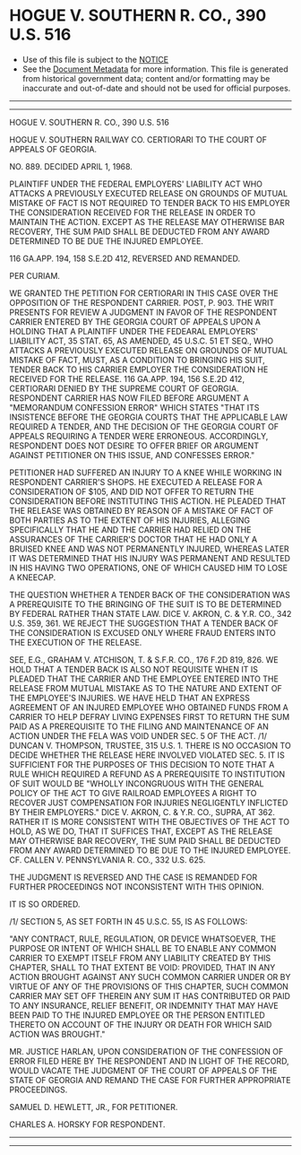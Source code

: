 ---
---

# HOGUE V. SOUTHERN R. CO., 390 U.S. 516

* Use of this file is subject to the [NOTICE](https://github.com/publicdocs/notice/blob/master/NOTICE)
* See the [Document Metadata](../../../) for more information.
  This file is generated from historical government data; content and/or formatting may be inaccurate and out-of-date and should not be used for official purposes.

----------
----------

HOGUE V. SOUTHERN R. CO., 390 U.S. 516

HOGUE V. SOUTHERN RAILWAY CO. CERTIORARI TO THE COURT OF APPEALS OF GEORGIA.

NO. 889.  DECIDED APRIL 1, 1968.

PLAINTIFF UNDER THE FEDERAL EMPLOYERS' LIABILITY ACT WHO ATTACKS A PREVIOUSLY EXECUTED RELEASE ON GROUNDS OF MUTUAL MISTAKE OF FACT IS NOT REQUIRED TO TENDER BACK TO HIS EMPLOYER THE CONSIDERATION RECEIVED FOR THE RELEASE IN ORDER TO MAINTAIN THE ACTION.  EXCEPT AS THE RELEASE MAY OTHERWISE BAR RECOVERY, THE SUM PAID SHALL BE DEDUCTED FROM ANY AWARD DETERMINED TO BE DUE THE INJURED EMPLOYEE.

116 GA.APP.  194, 158 S.E.2D 412, REVERSED AND REMANDED.

PER CURIAM.

WE GRANTED THE PETITION FOR CERTIORARI IN THIS CASE OVER THE OPPOSITION OF THE RESPONDENT CARRIER.  POST, P. 903.  THE WRIT PRESENTS FOR REVIEW A JUDGMENT IN FAVOR OF THE RESPONDENT CARRIER ENTERED BY THE GEORGIA COURT OF APPEALS UPON A HOLDING THAT A PLAINTIFF UNDER THE FEDEARAL EMPLOYERS' LIABILITY ACT, 35 STAT. 65, AS AMENDED, 45 U.S.C. 51 ET SEQ., WHO ATTACKS A PREVIOUSLY EXECUTED RELEASE ON GROUNDS OF MUTUAL MISTAKE OF FACT, MUST, AS A CONDITION TO BRINGING HIS SUIT, TENDER BACK TO HIS CARRIER EMPLOYER THE CONSIDERATION HE RECEIVED FOR THE RELEASE.  116 GA.APP.  194, 156 S.E.2D 412, CERTIORARI DENIED BY THE SUPREME COURT OF GEORGIA.  RESPONDENT CARRIER HAS NOW FILED BEFORE ARGUMENT A "MEMORANDUM CONFESSION ERROR" WHICH STATES "THAT ITS INSISTENCE BEFORE THE GEORGIA COURTS THAT THE APPLICABLE LAW REQUIRED A TENDER, AND THE DECISION OF THE GEORGIA COURT OF APPEALS REQUIRING A TENDER WERE ERRONEOUS.  ACCORDINGLY, RESPONDENT DOES NOT DESIRE TO OFFER BRIEF OR ARGUMENT AGAINST PETITIONER ON THIS ISSUE, AND CONFESSES ERROR."

PETITIONER HAD SUFFERED AN INJURY TO A KNEE WHILE WORKING IN RESPONDENT CARRIER'S SHOPS.  HE EXECUTED A RELEASE FOR A CONSIDERATION OF $105, AND DID NOT OFFER TO RETURN THE CONSIDERATION BEFORE INSTITUTING THIS ACTION.  HE PLEADED THAT THE RELEASE WAS OBTAINED BY REASON OF A MISTAKE OF FACT OF BOTH PARTIES AS TO THE EXTENT OF HIS INJURIES, ALLEGING SPECIFICALLY THAT HE AND THE CARRIER HAD RELIED ON THE ASSURANCES OF THE CARRIER'S DOCTOR THAT HE HAD ONLY A BRUISED KNEE AND WAS NOT PERMANENTLY INJURED, WHEREAS LATER IT WAS DETERMINED THAT HIS INJURY WAS PERMANENT AND RESULTED IN HIS HAVING TWO OPERATIONS, ONE OF WHICH CAUSED HIM TO LOSE A KNEECAP.

THE QUESTION WHETHER A TENDER BACK OF THE CONSIDERATION WAS A PREREQUISITE TO THE BRINGING OF THE SUIT IS TO BE DETERMINED BY FEDERAL RATHER THAN STATE LAW.  DICE V. AKRON, C. & Y.R. CO., 342 U.S. 359, 361.  WE REJECT THE SUGGESTION THAT A TENDER BACK OF THE CONSIDERATION IS EXCUSED ONLY WHERE FRAUD ENTERS INTO THE EXECUTION OF THE RELEASE.

SEE, E.G., GRAHAM V. ATCHISON, T. & S.F.R. CO., 176 F.2D 819, 826.  WE HOLD THAT A TENDER BACK IS ALSO NOT REQUISITE WHEN IT IS PLEADED THAT THE CARRIER AND THE EMPLOYEE ENTERED INTO THE RELEASE FROM MUTUAL MISTAKE AS TO THE NATURE AND EXTENT OF THE EMPLOYEE'S INJURIES.  WE HAVE HELD THAT AN EXPRESS AGREEMENT OF AN INJURED EMPLOYEE WHO OBTAINED FUNDS FROM A CARRIER TO HELP DEFRAY LIVING EXPENSES FIRST TO RETURN THE SUM PAID AS A PREREQUISITE TO THE FILING AND MAINTENANCE OF AN ACTION UNDER THE FELA WAS VOID UNDER SEC. 5 OF THE ACT.  /1/  DUNCAN V. THOMPSON, TRUSTEE, 315 U.S. 1.  THERE IS NO OCCASION TO DECIDE WHETHER THE RELEASE HERE INVOLVED VIOLATED SEC. 5.  IT IS SUFFICIENT FOR THE PURPOSES OF THIS DECISION TO NOTE THAT A RULE WHICH REQUIRED A REFUND AS A PREREQUISITE TO INSTITUTION OF SUIT WOULD BE "WHOLLY INCONGRUOUS WITH THE GENERAL POLICY OF THE ACT TO GIVE RAILROAD EMPLOYEES A RIGHT TO RECOVER JUST COMPENSATION FOR INJURIES NEGLIGENTLY INFLICTED BY THEIR EMPLOYERS."  DICE V. AKRON, C. & Y.R. CO., SUPRA, AT 362.  RATHER IT IS MORE CONSISTENT WITH THE OBJECTIVES OF THE ACT TO HOLD, AS WE DO, THAT IT SUFFICES THAT, EXCEPT AS THE RELEASE MAY OTHERWISE BAR RECOVERY, THE SUM PAID SHALL BE DEDUCTED FROM ANY AWARD DETERMINED TO BE DUE TO THE INJURED EMPLOYEE.  CF. CALLEN V. PENNSYLVANIA R. CO., 332 U.S. 625.

THE JUDGMENT IS REVERSED AND THE CASE IS REMANDED FOR FURTHER PROCEEDINGS NOT INCONSISTENT WITH THIS OPINION.

IT IS SO ORDERED.

/1/  SECTION 5, AS SET FORTH IN 45 U.S.C. 55, IS AS FOLLOWS:

"ANY CONTRACT, RULE, REGULATION, OR DEVICE WHATSOEVER, THE PURPOSE OR INTENT OF WHICH SHALL BE TO ENABLE ANY COMMON CARRIER TO EXEMPT ITSELF FROM ANY LIABILITY CREATED BY THIS CHAPTER, SHALL TO THAT EXTENT BE VOID:  PROVIDED, THAT IN ANY ACTION BROUGHT AGAINST ANY SUCH COMMON CARRIER UNDER OR BY VIRTUE OF ANY OF THE PROVISIONS OF THIS CHAPTER, SUCH COMMON CARRIER MAY SET OFF THEREIN ANY SUM IT HAS CONTRIBUTED OR PAID TO ANY INSURANCE, RELIEF BENEFIT, OR INDEMNITY THAT MAY HAVE BEEN PAID TO THE INJURED EMPLOYEE OR THE PERSON ENTITLED THERETO ON ACCOUNT OF THE INJURY OR DEATH FOR WHICH SAID ACTION WAS BROUGHT."

MR. JUSTICE HARLAN, UPON CONSIDERATION OF THE CONFESSION OF ERROR FILED HERE BY THE RESPONDENT AND IN LIGHT OF THE RECORD, WOULD VACATE THE JUDGMENT OF THE COURT OF APPEALS OF THE STATE OF GEORGIA AND REMAND THE CASE FOR FURTHER APPROPRIATE PROCEEDINGS.

SAMUEL D. HEWLETT, JR., FOR PETITIONER.

CHARLES A. HORSKY FOR RESPONDENT.


----------
----------

